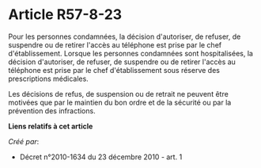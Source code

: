 # Article R57-8-23

Pour les personnes condamnées, la décision d'autoriser, de refuser, de suspendre ou de retirer l'accès au téléphone est prise
par le chef d'établissement. Lorsque les personnes condamnées sont hospitalisées, la décision d'autoriser, de refuser, de
suspendre ou de retirer l'accès au téléphone est prise par le chef d'établissement sous réserve des prescriptions médicales.

Les décisions de refus, de suspension ou de retrait ne peuvent être motivées que par le maintien du bon ordre et de la
sécurité ou par la prévention des infractions.

**Liens relatifs à cet article**

_Créé par_:

  - Décret n°2010-1634 du 23 décembre 2010 - art. 1
